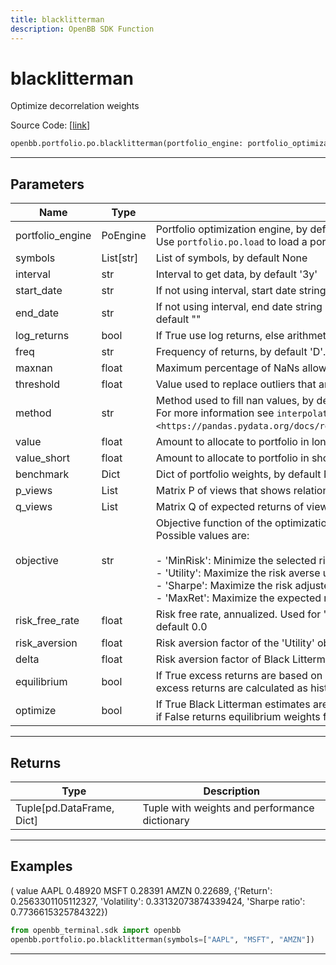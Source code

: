 ```yaml
---
title: blacklitterman
description: OpenBB SDK Function
---
```


# blacklitterman

Optimize decorrelation weights

Source Code: [[link](https://github.com/OpenBB-finance/OpenBBTerminal/tree/main/openbb_terminal/portfolio/portfolio_optimization/po_model.py#L1007)]

```python
openbb.portfolio.po.blacklitterman(portfolio_engine: portfolio_optimization.po_engine.PoEngine = None, symbols: List[str] = None, kwargs: Any)
```

---

## Parameters

| Name | Type | Description | Default | Optional |
| ---- | ---- | ----------- | ------- | -------- |
| portfolio_engine | PoEngine | Portfolio optimization engine, by default None<br/>Use `portfolio.po.load` to load a portfolio engine | None | True |
| symbols | List[str] | List of symbols, by default None | None | True |
| interval | str | Interval to get data, by default '3y' | None | True |
| start_date | str | If not using interval, start date string (YYYY-MM-DD), by default "" | None | True |
| end_date | str | If not using interval, end date string (YYYY-MM-DD). If empty use last weekday, by default "" | None | True |
| log_returns | bool | If True use log returns, else arithmetic returns, by default False | None | True |
| freq | str | Frequency of returns, by default 'D'. Options: 'D' for daily, 'W' for weekly, 'M' for monthly | None | True |
| maxnan | float | Maximum percentage of NaNs allowed in the data, by default 0.05 | None | True |
| threshold | float | Value used to replace outliers that are higher than threshold, by default 0.0 | None | True |
| method | str | Method used to fill nan values, by default 'time'<br/>For more information see `interpolate <https://pandas.pydata.org/docs/reference/api/pandas.DataFrame.interpolate.html>`__. | None | True |
| value | float | Amount to allocate to portfolio in long positions, by default 1.0 | None | True |
| value_short | float | Amount to allocate to portfolio in short positions, by default 0.0 | None | True |
| benchmark | Dict | Dict of portfolio weights, by default None | None | True |
| p_views | List | Matrix P of views that shows relationships among assets and returns, by default None | None | True |
| q_views | List | Matrix Q of expected returns of views, by default None | None | True |
| objective | str | Objective function of the optimization model, by default 'Sharpe'<br/>Possible values are:<br/><br/>- 'MinRisk': Minimize the selected risk measure.<br/>- 'Utility': Maximize the risk averse utility function.<br/>- 'Sharpe': Maximize the risk adjusted return ratio based on the selected risk measure.<br/>- 'MaxRet': Maximize the expected return of the portfolio. | None | True |
| risk_free_rate | float | Risk free rate, annualized. Used for 'FLPM' and 'SLPM' and Sharpe objective function, by default 0.0 | None | True |
| risk_aversion | float | Risk aversion factor of the 'Utility' objective function, by default 1.0 | None | True |
| delta | float | Risk aversion factor of Black Litterman model, by default None | None | True |
| equilibrium | bool | If True excess returns are based on equilibrium market portfolio, if False<br/>excess returns are calculated as historical returns minus risk free rate, by default True | None | True |
| optimize | bool | If True Black Litterman estimates are used as inputs of mean variance model,<br/>if False returns equilibrium weights from Black Litterman model, by default True | None | True |


---

## Returns

| Type | Description |
| ---- | ----------- |
| Tuple[pd.DataFrame, Dict] | Tuple with weights and performance dictionary |
---

## Examples
(        value
 AAPL  0.48920
 MSFT  0.28391
 AMZN  0.22689,
 {'Return': 0.2563301105112327,
  'Volatility': 0.33132073874339424,
  'Sharpe ratio': 0.7736615325784322})

```python
from openbb_terminal.sdk import openbb
openbb.portfolio.po.blacklitterman(symbols=["AAPL", "MSFT", "AMZN"])
```

---

